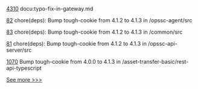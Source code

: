 
[4310](https://github.com/hyperledger/fabric/pull/4310) docu:typo-fix-in-gateway.md

[82](https://github.com/hyperledger-labs/fabric-opssc/pull/82) chore(deps): Bump tough-cookie from 4.1.2 to 4.1.3 in /opssc-agent/src

[83](https://github.com/hyperledger-labs/fabric-opssc/pull/83) chore(deps): Bump tough-cookie from 4.1.2 to 4.1.3 in /common/src

[81](https://github.com/hyperledger-labs/fabric-opssc/pull/81) chore(deps): Bump tough-cookie from 4.1.2 to 4.1.3 in /opssc-api-server/src

[1070](https://github.com/hyperledger/fabric-samples/pull/1070) Bump tough-cookie from 4.0.0 to 4.1.3 in /asset-transfer-basic/rest-api-typescript


[See more >>>](https://start-here.hyperledger.org/pull-requests)

